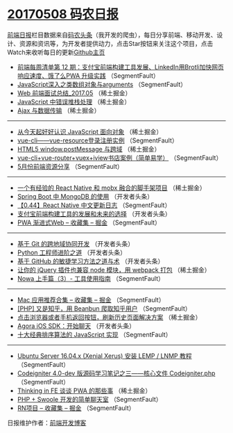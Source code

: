 # [20170508 码农日报](https://github.com/kujian/frontendDaily/blob/master/2017/05/08.md)

[前端日报](http://caibaojian.com/c/news)栏目数据来自[码农头条](http://hao.caibaojian.com/)（我开发的爬虫），每日分享前端、移动开发、设计、资源和资讯等，为开发者提供动力，点击Star按钮来关注这个项目，点击Watch来收听每日的更新[Github主页](https://github.com/kujian/frontendDaily)
* [前端每周清单第 12 期：支付宝前端构建工具发展、LinkedIn用Brotli加快网页响应速度、饿了么PWA 升级实践](http://hao.caibaojian.com/37258.html) （SegmentFault）
* [JavaScript深入之类数组对象与arguments](http://hao.caibaojian.com/37263.html) （SegmentFault）
* [Web 前端面试总结_2017.05](http://hao.caibaojian.com/37276.html) （稀土掘金）
* [JavaScript 中错误堆栈处理](http://hao.caibaojian.com/37281.html) （稀土掘金）
* [Ajax 与数据传输](http://hao.caibaojian.com/37271.html) （稀土掘金）

***
* [从今天起好好认识 JavaScript 面向对象](http://hao.caibaojian.com/37272.html) （稀土掘金）
* [vue-cli——vue-resource登录注册实例](http://hao.caibaojian.com/37251.html) （SegmentFault）
* [HTML5 window.postMessage 与跨域](http://hao.caibaojian.com/37283.html) （稀土掘金）
* [vue-cli+vue-router+vuex+iview书店案例（简单易学）](http://hao.caibaojian.com/37264.html) （SegmentFault）
* [5月份前端资源分享](http://hao.caibaojian.com/37254.html) （SegmentFault）

***
* [一个有经验的 React Native 和 mobx 融合的脚手架项目](http://hao.caibaojian.com/37277.html) （稀土掘金）
* [Spring Boot 中 MongoDB 的使用](http://hao.caibaojian.com/37338.html) （开发者头条）
* [【0.44】React Native 中文更新日志](http://hao.caibaojian.com/37256.html) （SegmentFault）
* [支付宝前端构建工具的发展和未来的选择](http://hao.caibaojian.com/37339.html) （开发者头条）
* [PWA 渐进式Web &#8211; 收藏集 &#8211; 掘金](http://hao.caibaojian.com/37257.html) （SegmentFault）

***
* [基于 Git 的跨地域协同开发](http://hao.caibaojian.com/37341.html) （开发者头条）
* [Python 工程师进阶之道](http://hao.caibaojian.com/37332.html) （开发者头条）
* [基于 GitHub 的敏捷学习方法之道与术](http://hao.caibaojian.com/37333.html) （开发者头条）
* [让你的 jQuery 插件也兼容 node 模块，用 webpack 打包](http://hao.caibaojian.com/37273.html) （稀土掘金）
* [Nowa 上手篇（3）- 工具使用指南](http://hao.caibaojian.com/37252.html) （SegmentFault）

***
* [Mac 应用推荐合集 &#8211; 收藏集 &#8211; 掘金](http://hao.caibaojian.com/37265.html) （SegmentFault）
* [[PHP] 又是知乎，用 Beanbun 爬取知乎用户](http://hao.caibaojian.com/37255.html) （SegmentFault）
* [点击浏览器或者手机返回按钮，刷新历史页面解决方案](http://hao.caibaojian.com/37278.html) （稀土掘金）
* [Agora iOS SDK：开始聊天](http://hao.caibaojian.com/37340.html) （开发者头条）
* [十大经典排序算法的 JavaScript 实现](http://hao.caibaojian.com/37248.html) （SegmentFault）

***
* [Ubuntu Server 16.04.x (Xenial Xerus) 安装 LEMP / LNMP 教程](http://hao.caibaojian.com/37260.html) （SegmentFault）
* [Codeigniter 4.0-dev 版源码学习笔记之三——核心文件 Codeigniter.php](http://hao.caibaojian.com/37250.html) （SegmentFault）
* [Thinking in FE 谈谈 PWA 的那些事](http://hao.caibaojian.com/37282.html) （稀土掘金）
* [PHP + Swoole 开发的简单聊天室](http://hao.caibaojian.com/37261.html) （SegmentFault）
* [RN项目 &#8211; 收藏集 &#8211; 掘金](http://hao.caibaojian.com/37262.html) （SegmentFault）

日报维护作者：[前端开发博客](http://caibaojian.com/) 